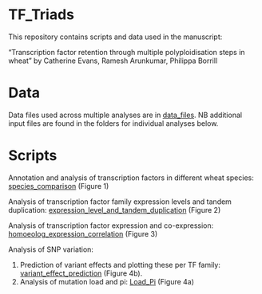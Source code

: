 # TF_Triads

This repository contains scripts and data used in the manuscript:

“Transcription factor retention through multiple polyploidisation steps in wheat” by Catherine Evans, Ramesh Arunkumar, Philippa Borrill

# Data
Data files used across multiple analyses are in <a href="https://github.com/Borrill-Lab/TF_Triads/tree/main/data_files">data_files</a>. NB additional input files are found in the folders for individual analyses below. 

# Scripts
Annotation and analysis of transcription factors in different wheat species: <a href="https://github.com/Borrill-Lab/TF_Triads/tree/main/species_comparison">species_comparison</a>  (Figure 1)

Analysis of transcription factor family expression levels and tandem duplication: <a href="https://github.com/Borrill-Lab/TF_Triads/tree/main/expression_level_and_tandem_duplication">expression_level_and_tandem_duplication</a> (Figure 2)

Analysis of transcription factor expression and co-expression: <a href="https://github.com/Borrill-Lab/TF_Triads/tree/main/homoeolog_expression_correlation">homoeolog_expression_correlation</a> (Figure 3)

Analysis of SNP variation:
1)	Prediction of variant effects and plotting these per TF family: <a href="https://github.com/Borrill-Lab/TF_Triads/tree/main/variant_effect_prediction">variant_effect_prediction</a> (Figure 4b).
2)	Analysis of mutation load and pi: <a href="https://github.com/Borrill-Lab/TF_Triads/tree/main/load_pi">Load_Pi</a> (Figure 4a)
